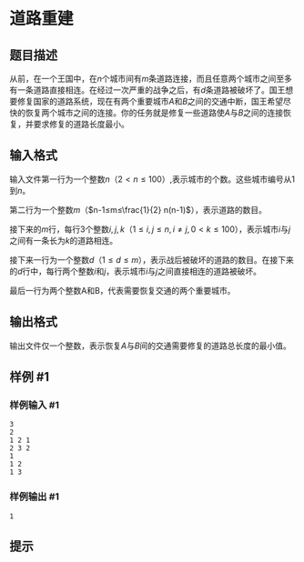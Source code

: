 # 道路重建

## 题目描述

从前，在一个王国中，在$n$个城市间有$m$条道路连接，而且任意两个城市之间至多有一条道路直接相连。在经过一次严重的战争之后，有$d$条道路被破坏了。国王想要修复国家的道路系统，现在有两个重要城市$A$和$B$之间的交通中断，国王希望尽快的恢复两个城市之间的连接。你的任务就是修复一些道路使$A$与$B$之间的连接恢复，并要求修复的道路长度最小。


## 输入格式

输入文件第一行为一个整数$n$（$2<n≤100$）,表示城市的个数。这些城市编号从$1$到$n$。  

第二行为一个整数$m$（$n-1≤m≤\frac{1}{2} n(n-1)$），表示道路的数目。  

接下来的$m$行，每行$3$个整数$i,j,k$（$1≤i,j≤n,i≠j,0<k≤100$），表示城市$i$与$j$之间有一条长为$k$的道路相连。  

接下来一行为一个整数$d$（$1≤d≤m$），表示战后被破坏的道路的数目。在接下来的$d$行中，每行两个整数$i$和$j$，表示城市$i$与$j$之间直接相连的道路被破坏。

最后一行为两个整数A和B，代表需要恢复交通的两个重要城市。


## 输出格式

输出文件仅一个整数，表示恢复$A$与$B$间的交通需要修复的道路总长度的最小值。


## 样例 #1

### 样例输入 #1
```
3
2
1 2 1
2 3 2
1
1 2
1 3
```

### 样例输出 #1

```
1
```

## 提示


